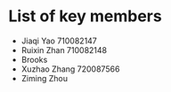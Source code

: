 # List of key members

- Jiaqi Yao 710082147
- Ruixin Zhan 710082148
- Brooks
- Xuzhao Zhang 720087566
- Ziming Zhou 
